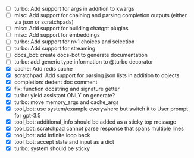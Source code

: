 - [ ] turbo: Add support for args in addition to kwargs
- [ ] misc: Add support for chaining and parsing completion outputs (either via json or scratchpads)
- [ ] misc: Add support for building chatgpt plugins
- [ ] misc: Add support for embeddings
- [ ] turbo: Add support for n>1 choices and selection
- [ ] turbo: Add support for streaming
- [ ] docs_bot: create docs-bot to generate documentation
- [ ] turbo: add generic type information to @turbo decorator
- [x] cache: Add redis cache
- [x] scratchpad: Add support for parsing json lists in addition to objects
- [x] completion: dedent doc comment
- [x] fix: function docstring and signature getter
- [x] turbo: yield assistant ONLY on generate?
- [x] turbo: move memory_args and cache_args
- [x] tool_bot: use system/example everywhere but switch it to User prompt for gpt-3.5
- [x] tool_bot: additional_info should be added as a sticky top message
- [x] tool_bot: scratchpad cannot parse response that spans multiple lines
- [x] tool_bot: add infinite loop back
- [x] tool_bot: accept state and input as a dict
- [x] turbo: system should be sticky

